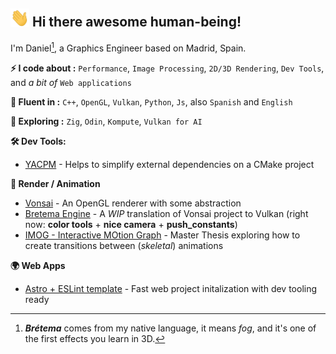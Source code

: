 ## <img src="https://github.com/byBretema/byBretema/blob/main/imgs/wave.gif?raw=true" width="30"> Hi there awesome human-being!

I'm Daniel[^1], a Graphics Engineer based on Madrid, Spain.

**⚡ I code about :** `Performance`, `Image Processing`, `2D/3D Rendering`, `Dev Tools`, and *a bit of* `Web applications`

**🙊 Fluent in :** `C++`, `OpenGL`, `Vulkan`, `Python`, `Js`, also `Spanish` and `English`

**🌳 Exploring :** `Zig`, `Odin`, `Kompute`, `Vulkan for AI`

**🛠️ Dev Tools:**
- [YACPM](https://github.com/byBretema/yacpm) - Helps to simplify external dependencies on a CMake project

**🧊 Render / Animation**
- [Vonsai](https://github.com/byBretema/vonsai) - An OpenGL renderer with some abstraction
- [Bretema Engine](https://github.com/byBretema/bretema) - A _WIP_ translation of Vonsai project to Vulkan (right now: **color tools** + **nice camera** + **push_constants**)
- [IMOG - Interactive MOtion Graph](https://github.com/byBretema/imog) - Master Thesis exploring how to create transitions between (_skeletal_) animations

**🌍 Web Apps**
- [Astro + ESLint template](https://github.com/byBretema/astro-eslint-template) - Fast web project initalization with dev tooling ready

[^1]: ***Brétema*** comes from my native language, it means _fog_, and it's one of the first effects you learn in 3D.
